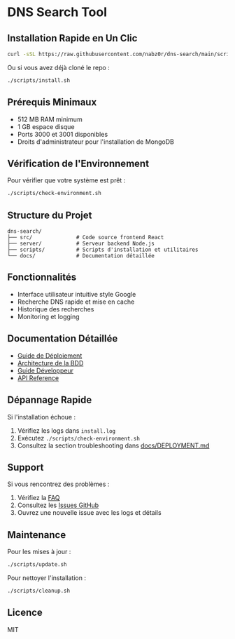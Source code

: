 # DNS Search Tool

## Installation Rapide en Un Clic

```bash
curl -sSL https://raw.githubusercontent.com/nabz0r/dns-search/main/scripts/install.sh | bash
```

Ou si vous avez déjà cloné le repo :

```bash
./scripts/install.sh
```

## Prérequis Minimaux

- 512 MB RAM minimum
- 1 GB espace disque
- Ports 3000 et 3001 disponibles
- Droits d'administrateur pour l'installation de MongoDB

## Vérification de l'Environnement

Pour vérifier que votre système est prêt :

```bash
./scripts/check-environment.sh
```

## Structure du Projet

```
dns-search/
├── src/              # Code source frontend React
├── server/           # Serveur backend Node.js
├── scripts/          # Scripts d'installation et utilitaires
└── docs/             # Documentation détaillée
```

## Fonctionnalités

- Interface utilisateur intuitive style Google
- Recherche DNS rapide et mise en cache
- Historique des recherches
- Monitoring et logging

## Documentation Détaillée

- [Guide de Déploiement](docs/DEPLOYMENT.md)
- [Architecture de la BDD](docs/DATABASE.md)
- [Guide Développeur](docs/DEVELOPMENT.md)
- [API Reference](docs/API.md)

## Dépannage Rapide

Si l'installation échoue :

1. Vérifiez les logs dans `install.log`
2. Exécutez `./scripts/check-environment.sh`
3. Consultez la section troubleshooting dans [docs/DEPLOYMENT.md](docs/DEPLOYMENT.md)

## Support

Si vous rencontrez des problèmes :

1. Vérifiez la [FAQ](docs/FAQ.md)
2. Consultez les [Issues GitHub](https://github.com/nabz0r/dns-search/issues)
3. Ouvrez une nouvelle issue avec les logs et détails

## Maintenance

Pour les mises à jour :

```bash
./scripts/update.sh
```

Pour nettoyer l'installation :

```bash
./scripts/cleanup.sh
```

## Licence

MIT
